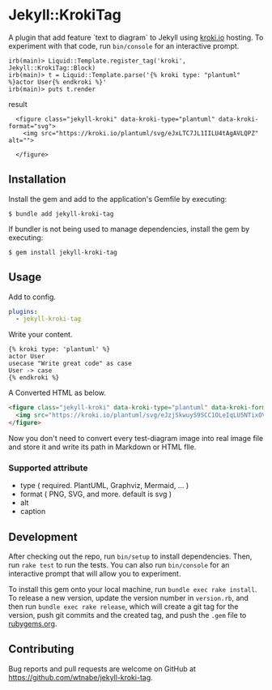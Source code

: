 # Jekyll::KrokiTag

A plugin that add feature \`text to diagram\` to Jekyll using [kroki.io](https://kroki.io/) hosting. To experiment with that code, run `bin/console` for an interactive prompt.

```
irb(main)> Liquid::Template.register_tag('kroki', Jekyll::KrokiTag::Block)
irb(main)> t = Liquid::Template.parse('{% kroki type: "plantuml" %}actor User{% endkroki %}'
irb(main)> puts t.render
```

result

```
  <figure class="jekyll-kroki" data-kroki-type="plantuml" data-kroki-format="svg">
    <img src="https://kroki.io/plantuml/svg/eJxLTC7JL1IILU4tAgAVLQPZ" alt="">

  </figure>
```

## Installation

Install the gem and add to the application's Gemfile by executing:

    $ bundle add jekyll-kroki-tag

If bundler is not being used to manage dependencies, install the gem by executing:

    $ gem install jekyll-kroki-tag

## Usage

Add to config.

```yaml
plugins:
  - jekyll-kroki-tag
```

Write your content.

```liquid
{% kroki type: 'plantuml' %}
actor User
usecase "Write great code" as case
User -> case
{% endkroki %}
```

A Converted HTML as below.

```html
<figure class="jekyll-kroki" data-kroki-type="plantuml" data-kroki-format="svg">
  <img src="https://kroki.io/plantuml/svg/eJzjSkwuyS9SCC1OLeIqLU5NTixOVVAKL8osSVVIL0pNLFFIzk9JVVJILFYASXGB1Cno2kE4AHFnE90%3D" alt="">
</figure>
```

Now you don't need to convert every test-diagram image into real image file and store it and write its path in Markdown or HTML flle.

### Supported attribute

 * type ( required. PlantUML, Graphviz, Mermaid, ... )
 * format ( PNG, SVG, and more. default is svg )
 * alt
 * caption

## Development

After checking out the repo, run `bin/setup` to install dependencies. Then, run `rake test` to run the tests. You can also run `bin/console` for an interactive prompt that will allow you to experiment.

To install this gem onto your local machine, run `bundle exec rake install`. To release a new version, update the version number in `version.rb`, and then run `bundle exec rake release`, which will create a git tag for the version, push git commits and the created tag, and push the `.gem` file to [rubygems.org](https://rubygems.org).

## Contributing

Bug reports and pull requests are welcome on GitHub at https://github.com/wtnabe/jekyll-kroki-tag.

